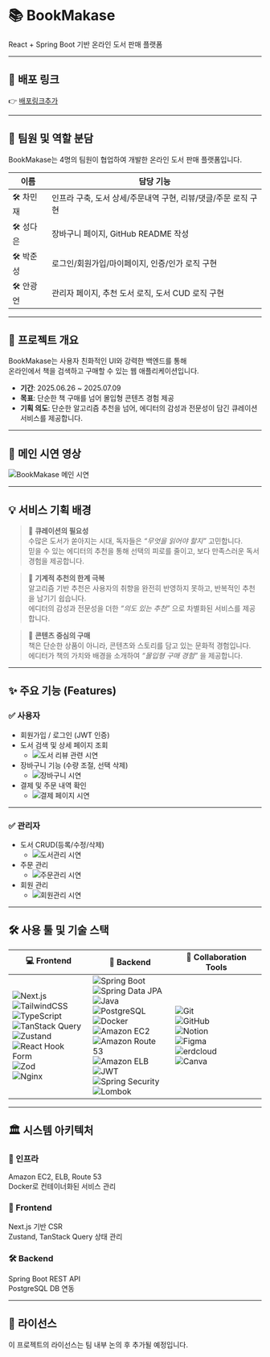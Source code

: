 # 📚 BookMakase
React + Spring Boot 기반 온라인 도서 판매 플랫폼

---

## 🚀 배포 링크
👉 [배포링크추가](배포링크추가)

---

## 👥 팀원 및 역할 분담
BookMakase는 4명의 팀원이 협업하여 개발한 온라인 도서 판매 플랫폼입니다.

| 이름         | 담당 기능                                                   |
|--------------|--------------------------------------------------------------|
| 🛠 차민재 | 인프라 구축, 도서 상세/주문내역 구현, 리뷰/댓글/주문 로직 구현|
| 🛠 성다은 | 장바구니 페이지, GitHub README 작성                          |
| 🛠 박준성 | 로그인/회원가입/마이페이지, 인증/인가 로직 구현              |
| 🛠 안광언 | 관리자 페이지, 추천 도서 로직, 도서 CUD 로직 구현            |

---

## 📝 프로젝트 개요
BookMakase는 사용자 친화적인 UI와 강력한 백엔드를 통해  
온라인에서 책을 검색하고 구매할 수 있는 웹 애플리케이션입니다.

- **기간**: 2025.06.26 ~ 2025.07.09
- **목표**: 단순한 책 구매를 넘어 몰입형 콘텐츠 경험 제공
- **기획 의도**: 단순한 알고리즘 추천을 넘어, 에디터의 감성과 전문성이 담긴 큐레이션 서비스를 제공합니다.

---

## 🎥 메인 시연 영상
![BookMakase 메인 시연](이미지자리)

---

## 💡 서비스 기획 배경

> 📌 **큐레이션의 필요성**  
수많은 도서가 쏟아지는 시대, 독자들은 *“무엇을 읽어야 할지”* 고민합니다.  
믿을 수 있는 에디터의 추천을 통해 선택의 피로를 줄이고, 보다 만족스러운 독서 경험을 제공합니다.

> 📌 **기계적 추천의 한계 극복**  
알고리즘 기반 추천은 사용자의 취향을 완전히 반영하지 못하고, 반복적인 추천을 남기기 쉽습니다.  
에디터의 감성과 전문성을 더한 *“의도 있는 추천”* 으로 차별화된 서비스를 제공합니다.

> 📌 **콘텐츠 중심의 구매**  
책은 단순한 상품이 아니라, 콘텐츠와 스토리를 담고 있는 문화적 경험입니다.  
에디터가 책의 가치와 배경을 소개하여 *“몰입형 구매 경험”* 을 제공합니다.

---

## ✨ 주요 기능 (Features)

### ✅ 사용자
- 회원가입 / 로그인 (JWT 인증)
- 도서 검색 및 상세 페이지 조회
  - ![도서 리뷰 관련 시연](이미지자리)
- 장바구니 기능 (수량 조절, 선택 삭제)
  - ![장바구니 시연](이미지자리)
- 결제 및 주문 내역 확인
  - ![결제 페이지 시연](이미지자리)

---

### ✅ 관리자
- 도서 CRUD(등록/수정/삭제)
  - ![도서관리 시연](이미지자리)
- 주문 관리
  - ![주문관리 시연](이미지자리)
- 회원 관리
  - ![회원관리 시연](이미지자리)

---

## 🛠 사용 툴 및 기술 스택

| 💻 Frontend                                                                                           | 🚀 Backend                                                                                             | 🤝 Collaboration Tools                                                           |
|-------------------------------------------------------------------------------------------------------|---------------------------------------------------------------------------------------------------------|-----------------------------------------------------------------------------------|
| ![Next.js](https://img.shields.io/badge/Next.js-000000?style=for-the-badge&logo=nextdotjs&logoColor=white)<br> ![TailwindCSS](https://img.shields.io/badge/TailwindCSS-06B6D4?style=for-the-badge&logo=tailwindcss&logoColor=white)<br> ![TypeScript](https://img.shields.io/badge/TypeScript-3178C6?style=for-the-badge&logo=typescript&logoColor=white)<br> ![TanStack Query](https://img.shields.io/badge/TanStack%20Query-FF4154?style=for-the-badge&logo=react-query&logoColor=white)<br> ![Zustand](https://img.shields.io/badge/Zustand-000000?style=for-the-badge&logo=Zustand&logoColor=white)<br> ![React Hook Form](https://img.shields.io/badge/React%20Hook%20Form-EC5990?style=for-the-badge&logo=reacthookform&logoColor=white)<br> ![Zod](https://img.shields.io/badge/Zod-3178C6?style=for-the-badge&logo=zod&logoColor=white)<br> ![Nginx](https://img.shields.io/badge/Nginx-009639?style=for-the-badge&logo=nginx&logoColor=white) | ![Spring Boot](https://img.shields.io/badge/Spring%20Boot-6DB33F?style=for-the-badge&logo=springboot&logoColor=white)<br> ![Spring Data JPA](https://img.shields.io/badge/Spring%20Data%20JPA-007396?style=for-the-badge&logo=spring&logoColor=white)<br> ![Java](https://img.shields.io/badge/Java-007396?style=for-the-badge&logo=openjdk&logoColor=white)<br> ![PostgreSQL](https://img.shields.io/badge/PostgreSQL-4169E1?style=for-the-badge&logo=postgresql&logoColor=white)<br> ![Docker](https://img.shields.io/badge/Docker-2496ED?style=for-the-badge&logo=docker&logoColor=white)<br> ![Amazon EC2](https://img.shields.io/badge/Amazon%20EC2-FF9900?style=for-the-badge&logo=amazon-ec2&logoColor=white)<br> ![Amazon Route 53](https://img.shields.io/badge/Amazon%20Route%2053-FF9900?style=for-the-badge&logo=amazon-route-53&logoColor=white)<br> ![Amazon ELB](https://img.shields.io/badge/Amazon%20ELB-FF9900?style=for-the-badge&logo=amazon-elastic-load-balancing&logoColor=white)<br> ![JWT](https://img.shields.io/badge/JWT-000000?style=for-the-badge&logo=JSONWebTokens&logoColor=white)<br> ![Spring Security](https://img.shields.io/badge/Spring%20Security-6DB33F?style=for-the-badge&logo=springsecurity&logoColor=white)<br> ![Lombok](https://img.shields.io/badge/Lombok-FFA500?style=for-the-badge&logo=java&logoColor=white) | ![Git](https://img.shields.io/badge/Git-F05032?style=for-the-badge&logo=git&logoColor=white)<br> ![GitHub](https://img.shields.io/badge/GitHub-181717?style=for-the-badge&logo=github&logoColor=white)<br> ![Notion](https://img.shields.io/badge/Notion-000000?style=for-the-badge&logo=notion&logoColor=white)<br> ![Figma](https://img.shields.io/badge/Figma-F24E1E?style=for-the-badge&logo=figma&logoColor=white)<br> ![erdcloud](https://img.shields.io/badge/ERDCloud-00C853?style=for-the-badge&logo=cloud&logoColor=white)<br> ![Canva](https://img.shields.io/badge/Canva-00C4CC?style=for-the-badge&logo=canva&logoColor=white) |

---

## 🏛 시스템 아키텍처

### 📡 인프라
Amazon EC2, ELB, Route 53  
Docker로 컨테이너화된 서비스 관리

### 🎨 Frontend
Next.js 기반 CSR  
Zustand, TanStack Query 상태 관리

### 🛠 Backend
Spring Boot REST API  
PostgreSQL DB 연동

---

## 📜 라이선스
이 프로젝트의 라이선스는 팀 내부 논의 후 추가될 예정입니다.
